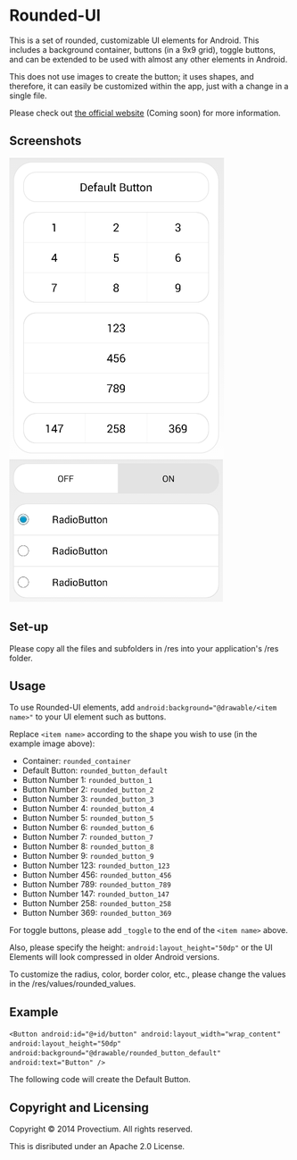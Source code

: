 Rounded-UI
==========

This is a set of rounded, customizable UI elements for Android. This includes a background container, buttons (in a 9x9 grid), toggle buttons, and can be extended to be used with almost any other elements in Android.

This does not use images to create the button; it uses shapes, and therefore, it can easily be customized within the app, just with a change in a single file.

Please check out [the official website](http://provectium.github.io/Rounded-UI/) (Coming soon) for more information.

Screenshots
----
![Example image 1](./example1.png)
![Example image 2](./example2.png)

Set-up
----

Please copy all the files and subfolders in /res into your application's /res folder.

Usage
----

To use Rounded-UI elements, add `android:background="@drawable/<item name>"` to your UI element such as buttons.

Replace `<item name>` according to the shape you wish to use (in the example image above):

- Container: `rounded_container`
- Default Button: `rounded_button_default`
- Button Number 1: `rounded_button_1`
- Button Number 2: `rounded_button_2`
- Button Number 3: `rounded_button_3`
- Button Number 4: `rounded_button_4`
- Button Number 5: `rounded_button_5`
- Button Number 6: `rounded_button_6`
- Button Number 7: `rounded_button_7`
- Button Number 8: `rounded_button_8`
- Button Number 9: `rounded_button_9`
- Button Number 123: `rounded_button_123`
- Button Number 456: `rounded_button_456`
- Button Number 789: `rounded_button_789`
- Button Number 147: `rounded_button_147`
- Button Number 258: `rounded_button_258`
- Button Number 369: `rounded_button_369`

For toggle buttons, please add `_toggle` to the end of the `<item name>` above.

Also, please specify the height: `android:layout_height="50dp"` or the UI Elements will look compressed in older Android versions.

To customize the radius, color, border color, etc., please change the values in the /res/values/rounded_values.

Example
----

`<Button
	android:id="@+id/button"
	android:layout_width="wrap_content"
	android:layout_height="50dp"
	android:background="@drawable/rounded_button_default"
	android:text="Button" />`

The following code will create the Default Button.

Copyright and Licensing
----

Copyright © 2014 Provectium. All rights reserved.

This is disributed under an Apache 2.0 License.
